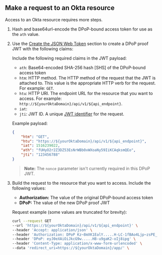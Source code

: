 ## Make a request to an Okta resource

<ApiLifecycle access="ea" />

Access to an Okta resource requires more steps.

1. Hash and base64url-encode the DPoP-bound access token for use as the `ath` value.
1. Use the [Create the JSON Web Token](#create-the-json-web-token) section to create a DPoP proof JWT with the following claims:

    Include the following required claims in the JWT payload:

    * `ath`: Base64-encoded SHA-256 hash [SHS] of the DPoP-bound access token
    * `htm`: HTTP method. The HTTP method of the request that the JWT is attached to. This value is the appropriate HTTP verb for the request. For example: `GET`.
    * `htu`: HTTP URI. The endpoint URL for the resource that you want to access. For example: `http://${yourOktaDomain}/api/v1/${api_endpoint}`.
    * `iat`: <StackSnippet snippet="iat" inline />
    * `jti`: JWT ID. A unique [JWT identifier](https://www.rfc-editor.org/rfc/rfc7519#section-4.1.7) for the request.

    Example payload:

    ```json
    {
        "htm": "GET",
        "htu": "https://${yourOktaDomain}/api/v1/${api_endpoint}",
        "iat": 1516239022,
        "ath": "fUHyO2r2Z3DZ53EsNrWBb0xWXoaNy59IiKCAqksmQEo",
        "jti": "123456788"
    }
    ```

    > **Note:** The `nonce` parameter isn't currently required in this DPoP JWT.

1. Build the request to the resource that you want to access. Include the following values:

    * **Authorization:** The value of the original DPoP-bound access token
    * **DPoP:** The value of the new DPoP proof JWT

    Request example (some values are truncated for brevity):

    ```bash
    curl --request GET
    --url 'https://${yourOktaDomain}/api/v1/${api_endpoint}' \
    --header 'Accept: application/json' \
    --header 'Authorization: DPoP Kz~8mXK1EalY.....H-LC-1fBAo4Ljp~zsPE_NeOgxU' \
    --header 'DPoP: eyJ0eXAiOiJkcG9w.....H8-u9gaK2-oIj8ipg' \
    --header 'Content-Type: application/x-www-form-urlencoded' \
    --data 'redirect_uri=https://${yourOktaDomain}/app/' \
    ```
